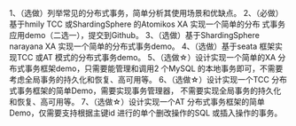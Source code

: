 1、（选做）列举常见的分布式事务，简单分析其使用场景和优缺点。
2、（必做）基于hmily TCC 或ShardingSphere 的Atomikos XA 实现一个简单的分布
式事务应用demo（二选一），提交到Github。
3、（选做）基于ShardingSphere narayana XA 实现一个简单的分布式事务demo。
4、（选做）基于seata 框架实现TCC 或AT 模式的分布式事务demo。
5、（选做☆）设计实现一个简单的XA 分布式事务框架demo，只需要能管理和调用2
个MySQL 的本地事务即可，不需要考虑全局事务的持久化和恢复、高可用等。
6、（选做☆）设计实现一个TCC 分布式事务框架的简单Demo，需要实现事务管理器，
不需要实现全局事务的持久化和恢复、高可用等。
7、（选做☆）设计实现一个AT 分布式事务框架的简单Demo，仅需要支持根据主键id
进行的单个删改操作的SQL 或插入操作的事务。
